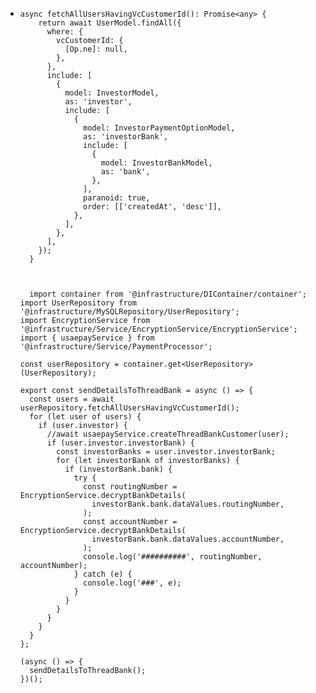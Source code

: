 - ```apl
  async fetchAllUsersHavingVcCustomerId(): Promise<any> {
      return await UserModel.findAll({
        where: {
          vcCustomerId: {
            [Op.ne]: null,
          },
        },
        include: [
          {
            model: InvestorModel,
            as: 'investor',
            include: [
              {
                model: InvestorPaymentOptionModel,
                as: 'investorBank',
                include: [
                  {
                    model: InvestorBankModel,
                    as: 'bank',
                  },
                ],
                paranoid: true,
                order: [['createdAt', 'desc']],
              },
            ],
          },
        ],
      });
    }
    
    
    
    import container from '@infrastructure/DIContainer/container';
  import UserRepository from '@infrastructure/MySQLRepository/UserRepository';
  import EncryptionService from '@infrastructure/Service/EncryptionService/EncryptionService';
  import { usaepayService } from '@infrastructure/Service/PaymentProcessor';
  
  const userRepository = container.get<UserRepository>(UserRepository);
  
  export const sendDetailsToThreadBank = async () => {
    const users = await userRepository.fetchAllUsersHavingVcCustomerId();
    for (let user of users) {
      if (user.investor) {
        //await usaepayService.createThreadBankCustomer(user);
        if (user.investor.investorBank) {
          const investorBanks = user.investor.investorBank;
          for (let investorBank of investorBanks) {
            if (investorBank.bank) {
              try {
                const routingNumber = EncryptionService.decryptBankDetails(
                  investorBank.bank.dataValues.routingNumber,
                );
                const accountNumber = EncryptionService.decryptBankDetails(
                  investorBank.bank.dataValues.accountNumber,
                );
                console.log('##########', routingNumber, accountNumber);
              } catch (e) {
                console.log('###', e);
              }
            }
          }
        }
      }
    }
  };
  
  (async () => {
    sendDetailsToThreadBank();
  })();
  
  ```